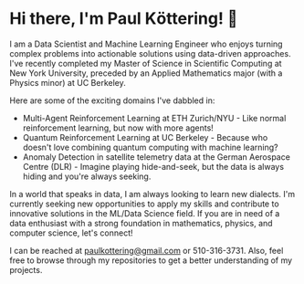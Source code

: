 # Hi there, I'm Paul Kӧttering! 👋

I am a Data Scientist and Machine Learning Engineer who enjoys turning complex problems into actionable solutions using data-driven approaches. I've recently completed my Master of Science in Scientific Computing at New York University, preceded by an Applied Mathematics major (with a Physics minor) at UC Berkeley.

Here are some of the exciting domains I've dabbled in:

- Multi-Agent Reinforcement Learning at ETH Zurich/NYU - Like normal reinforcement learning, but now with more agents!
- Quantum Reinforcement Learning at UC Berkeley - Because who doesn't love combining quantum computing with machine learning?
- Anomaly Detection in satellite telemetry data at the German Aerospace Centre (DLR) - Imagine playing hide-and-seek, but the data is always hiding and you're always seeking.

In a world that speaks in data, I am always looking to learn new dialects. I'm currently seeking new opportunities to apply my skills and contribute to innovative solutions in the ML/Data Science field. If you are in need of a data enthusiast with a strong foundation in mathematics, physics, and computer science, let's connect!

I can be reached at paulkottering@gmail.com or 510-316-3731. Also, feel free to browse through my repositories to get a better understanding of my projects.
